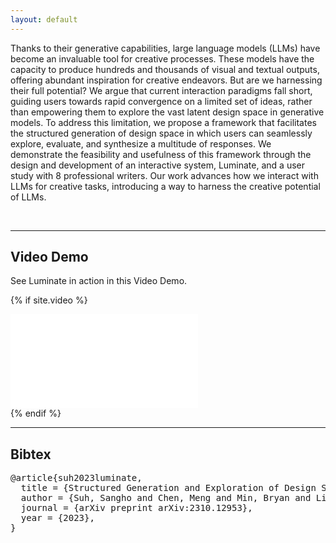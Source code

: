 ```yaml
---
layout: default
---
```


Thanks to their generative capabilities, large language models (LLMs) have become an invaluable tool for creative processes. These models have the capacity to produce hundreds and thousands of visual and textual outputs, offering abundant inspiration for creative endeavors. But are we harnessing their full potential? We argue that current interaction paradigms fall short, guiding users towards rapid convergence on a limited set of ideas, rather than empowering them to explore the vast latent design space in generative models. To address this limitation, we propose a framework that facilitates the structured generation of design space in which users can seamlessly explore, evaluate, and synthesize a multitude of responses. We demonstrate the feasibility and usefulness of this framework through the design and development of an interactive system, Luminate, and a user study with 8 professional writers. Our work advances how we interact with LLMs for creative tasks, introducing a way to harness the creative potential of LLMs.

<br/>

------

## Video Demo

See <span class="sys-name">Luminate</span> in action in this Video Demo.

{% if site.video %}
<div class="video-wrapper">
  <iframe src="{{site.video}}&color=white&rel=0&modestlogo=1" id="yt-video" frameborder="0" allow="accelerometer; autoplay; clipboard-write; encrypted-media; gyroscope; picture-in-picture" allowfullscreen></iframe>
</div>
{% endif %}

------

## Bibtex
<pre>
@article{suh2023luminate,
  title = {Structured Generation and Exploration of Design Space with Large Language Models for Human-AI Co-Creation},
  author = {Suh, Sangho and Chen, Meng and Min, Bryan and Li, Toby Jia-Jun and Xia, Haijun},
  journal = {arXiv preprint arXiv:2310.12953},
  year = {2023},
}
</pre>
